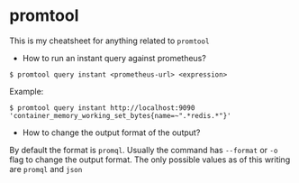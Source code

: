 # promtool

This is my cheatsheet for anything related to `promtool`

* How to run an instant query against prometheus?

```
$ promtool query instant <prometheus-url> <expression>
```

Example:

```
$ promtool query instant http://localhost:9090 'container_memory_working_set_bytes{name=~".*redis.*"}'
```

* How to change the output format of the output?

By default the format is `promql`. Usually the command has `--format` or `-o`
flag to change the output format. The only possible values as of this writing
are `promql` and `json`
